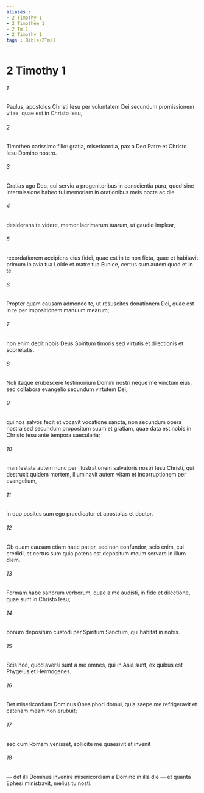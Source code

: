 ```yaml
---
aliases : 
- 2 Timothy 1
- 2 Timothée 1
- 2 Tm 1
- 2 Timothy 1
tags : Bible/2Tm/1
---
```


# 2 Timothy 1

###### 1
Paulus, apostolus Christi Iesu per voluntatem Dei secundum promissionem vitae, quae est in Christo Iesu, 
###### 2
Timotheo carissimo filio: gratia, misericordia, pax a Deo Patre et Christo Iesu Domino nostro.
###### 3
Gratias ago Deo, cui servio a progenitoribus in conscientia pura, quod sine intermissione habeo tui memoriam in orationibus meis nocte ac die 
###### 4
desiderans te videre, memor lacrimarum tuarum, ut gaudio implear, 
###### 5
recordationem accipiens eius fidei, quae est in te non ficta, quae et habitavit primum in avia tua Loide et matre tua Eunice, certus sum autem quod et in te.
###### 6
Propter quam causam admoneo te, ut resuscites donationem Dei, quae est in te per impositionem manuum mearum; 
###### 7
non enim dedit nobis Deus Spiritum timoris sed virtutis et dilectionis et sobrietatis. 
###### 8
Noli itaque erubescere testimonium Domini nostri neque me vinctum eius, sed collabora evangelio secundum virtutem Dei, 
###### 9
qui nos salvos fecit et vocavit vocatione sancta, non secundum opera nostra sed secundum propositum suum et gratiam, quae data est nobis in Christo Iesu ante tempora saecularia; 
###### 10
manifestata autem nunc per illustrationem salvatoris nostri Iesu Christi, qui destruxit quidem mortem, illuminavit autem vitam et incorruptionem per evangelium, 
###### 11
in quo positus sum ego praedicator et apostolus et doctor.
###### 12
Ob quam causam etiam haec patior, sed non confundor; scio enim, cui credidi, et certus sum quia potens est depositum meum servare in illum diem. 
###### 13
Formam habe sanorum verborum, quae a me audisti, in fide et dilectione, quae sunt in Christo Iesu; 
###### 14
bonum depositum custodi per Spiritum Sanctum, qui habitat in nobis.
###### 15
Scis hoc, quod aversi sunt a me omnes, qui in Asia sunt, ex quibus est Phygelus et Hermogenes. 
###### 16
Det misericordiam Dominus Onesiphori domui, quia saepe me refrigeravit et catenam meam non erubuit; 
###### 17
sed cum Romam venisset, sollicite me quaesivit et invenit 
###### 18
— det illi Dominus invenire misericordiam a Domino in illa die — et quanta Ephesi ministravit, melius tu nosti.
